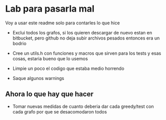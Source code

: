 # Lab para pasarla mal

Voy a usar este readme solo para contarles lo que hice

* Exclui todos los grafos, si los quieren descargar de nuevo estan en bitbucket, pero github no deja subir archivos pesados entonces era un bodrio

* Cree un utils.h con funciones y macros que sirven para los tests y esas cosas, estaria bueno que lo usemos

* Limpie un poco el codigo que estaba medio horrendo

* Saque algunos warnings

## Ahora lo que hay que hacer

* Tomar nuevas medidas de cuanto deberia dar cada greedy/test con cada grafo por que se desacomodaron todos